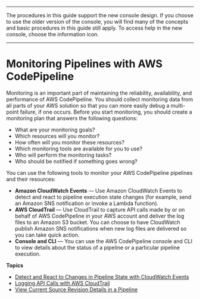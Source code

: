 --------

The procedures in this guide support the new console design\. If you choose to use the older version of the console, you will find many of the concepts and basic procedures in this guide still apply\. To access help in the new console, choose the information icon\.

--------

# Monitoring Pipelines with AWS CodePipeline<a name="monitoring"></a>

Monitoring is an important part of maintaining the reliability, availability, and performance of AWS CodePipeline\. You should collect monitoring data from all parts of your AWS solution so that you can more easily debug a multi\-point failure, if one occurs\. Before you start monitoring, you should create a monitoring plan that answers the following questions:
+ What are your monitoring goals?
+ Which resources will you monitor?
+ How often will you monitor these resources?
+ Which monitoring tools are available for you to use?
+ Who will perform the monitoring tasks?
+ Who should be notified if something goes wrong?

You can use the following tools to monitor your AWS CodePipeline pipelines and their resources:
+ **Amazon CloudWatch Events** — Use Amazon CloudWatch Events to detect and react to pipeline execution state changes \(for example, send an Amazon SNS notification or invoke a Lambda function\)\.
+ **AWS CloudTrail** — Use CloudTrail to capture API calls made by or on behalf of AWS CodePipeline in your AWS account and deliver the log files to an Amazon S3 bucket\. You can choose to have CloudWatch publish Amazon SNS notifications when new log files are delivered so you can take quick action\.
+ **Console and CLI** — You can use the AWS CodePipeline console and CLI to view details about the status of a pipeline or a particular pipeline execution\.

**Topics**
+ [Detect and React to Changes in Pipeline State with CloudWatch Events](detect-state-changes-cloudwatch-events.md)
+ [Logging API Calls with AWS CloudTrail](monitoring-cloudtrail-logs.md)
+ [View Current Source Revision Details in a Pipeline](monitoring-source-revisions-view.md)